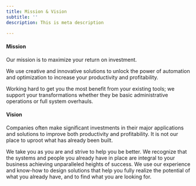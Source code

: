 ```yaml
---
title: Mission & Vision
subtitle: ''
description: This is meta description

---
```

#### Mission

Our mission is to maximize your return on investment.

We use creative and innovative solutions to unlock the power of automation and optimization to increase your productivity and profitability.

Working hard to get you the most benefit from your existing tools; we support your transformations whether they be basic administrative operations or full system overhauls.

#### Vision

Companies often make significant investments in their major applications and solutions to improve both productivity and profitability. It is not our place to uproot what has already been built.

We take you as you are and strive to help you be better. We recognize that the systems and people you already have in place are integral to your business achieving unparalleled heights of success. We use our experience and know-how to design solutions that help you fully realize the potential of what you already have, and to find what you are looking for.